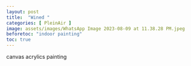 ```yaml
---
layout: post
title:  "Wined "
categories: [ PleinAir ]
image: assets/images/WhatsApp Image 2023-08-09 at 11.38.28 PM.jpeg
beforetoc: "indoor painting"
toc: true
---
```


canvas acrylics painting